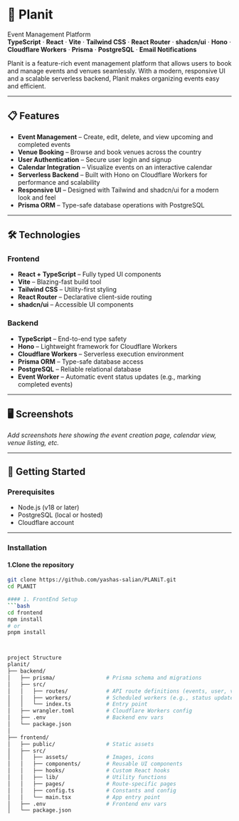 # 🚀 Planit  
Event Management Platform  
**TypeScript** · **React** · **Vite** · **Tailwind CSS** · **React Router** · **shadcn/ui** · **Hono** · **Cloudflare Workers** · **Prisma** · **PostgreSQL** · **Email Notifications**

Planit is a feature-rich event management platform that allows users to book and manage events and venues seamlessly. With a modern, responsive UI and a scalable serverless backend, Planit makes organizing events easy and efficient.

---

## 📋 Features

- **Event Management** – Create, edit, delete, and view upcoming and completed events
- **Venue Booking** – Browse and book venues across the country
- **User Authentication** – Secure user login and signup
- **Calendar Integration** – Visualize events on an interactive calendar
- **Serverless Backend** – Built with Hono on Cloudflare Workers for performance and scalability
- **Responsive UI** – Designed with Tailwind and shadcn/ui for a modern look and feel
- **Prisma ORM** – Type-safe database operations with PostgreSQL

---

## 🛠️ Technologies

### **Frontend**
- **React + TypeScript** – Fully typed UI components
- **Vite** – Blazing-fast build tool
- **Tailwind CSS** – Utility-first styling
- **React Router** – Declarative client-side routing
- **shadcn/ui** – Accessible UI components

### **Backend**
- **TypeScript** – End-to-end type safety
- **Hono** – Lightweight framework for Cloudflare Workers
- **Cloudflare Workers** – Serverless execution environment
- **Prisma ORM** – Type-safe database access
- **PostgreSQL** – Reliable relational database
- **Event Worker** – Automatic event status updates (e.g., marking completed events)

---

## 🖥️ Screenshots
_Add screenshots here showing the event creation page, calendar view, venue listing, etc._

---

## 🚀 Getting Started

### Prerequisites

- Node.js (v18 or later)
- PostgreSQL (local or hosted)
- Cloudflare account

---

### Installation

#### 1.Clone the repository
```bash
git clone https://github.com/yashas-salian/PLANiT.git
cd PLANIT

#### 1. FrontEnd Setup
```bash
cd frontend
npm install
# or
pnpm install



project Structure
planit/
├── backend/
│   ├── prisma/                # Prisma schema and migrations
│   ├── src/
│   │   ├── routes/            # API route definitions (events, user, venue)
│   │   ├── workers/           # Scheduled workers (e.g., status updates)
│   │   └── index.ts           # Entry point
│   ├── wrangler.toml          # Cloudflare Workers config
│   ├── .env                   # Backend env vars
│   └── package.json
│
├── frontend/
│   ├── public/                # Static assets
│   ├── src/
│   │   ├── assets/            # Images, icons
│   │   ├── components/        # Reusable UI components
│   │   ├── hooks/             # Custom React hooks
│   │   ├── lib/               # Utility functions
│   │   ├── pages/             # Route-specific pages
│   │   ├── config.ts          # Constants and config
│   │   └── main.tsx           # App entry point
│   ├── .env                   # Frontend env vars
│   └── package.json


